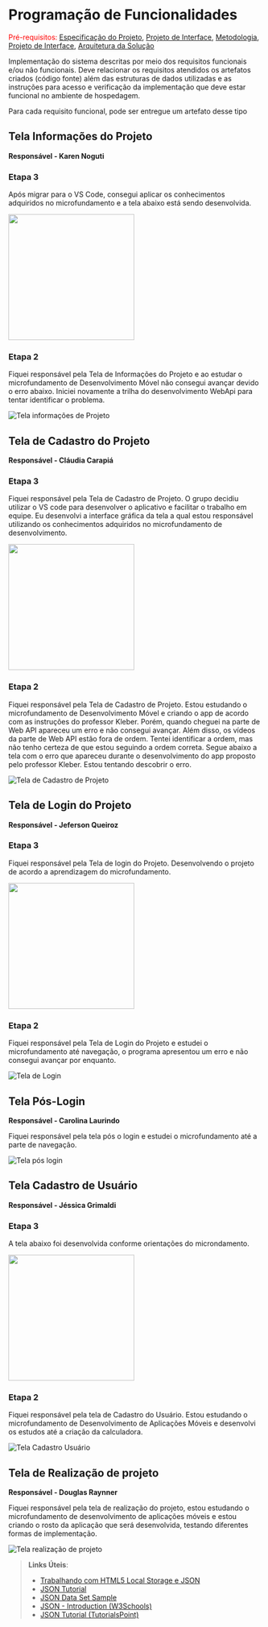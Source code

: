 # Programação de Funcionalidades

<span style="color:red">Pré-requisitos: <a href="2-Especificação do Projeto.md"> Especificação do Projeto</a></span>, <a href="3-Projeto de Interface.md"> Projeto de Interface</a>, <a href="4-Metodologia.md"> Metodologia</a>, <a href="3-Projeto de Interface.md"> Projeto de Interface</a>, <a href="5-Arquitetura da Solução.md"> Arquitetura da Solução</a>

Implementação do sistema descritas por meio dos requisitos funcionais e/ou não funcionais. Deve relacionar os requisitos atendidos os artefatos criados (código fonte) além das estruturas de dados utilizadas e as instruções para acesso e verificação da implementação que deve estar funcional no ambiente de hospedagem.

Para cada requisito funcional, pode ser entregue um artefato desse tipo

## Tela Informações do Projeto

**Responsável - Karen Noguti**
### Etapa 3

Após migrar para o VS Code, consegui aplicar os conhecimentos adquiridos no microfundamento e a tela abaixo está sendo desenvolvida. 

<img src="img/tela_inscrever.png" width= 250>

### Etapa 2
Fiquei responsável pela Tela de Informações do Projeto  e ao estudar o microfundamento de Desenvolvimento Móvel não consegui avançar devido o erro abaixo. Iniciei novamente a trilha do desenvolvimento WebApi para tentar identificar o problema.

![Tela informações de Projeto](img/Tela_Informacoes_Projeto.png)

## Tela de Cadastro do Projeto

**Responsável - Cláudia Carapiá**

### Etapa 3
Fiquei responsável pela Tela de Cadastro de Projeto. O grupo decidiu utilizar o VS code para desenvolver o aplicativo e facilitar o trabalho em equipe. Eu desenvolvi a interface gráfica da tela a qual estou responsável utilizando os conhecimentos adquiridos no microfundamento de desenvolvimento. 

<img src="img/cadastro_projeto2.png" width= 250>

### Etapa 2
Fiquei responsável pela Tela de Cadastro de Projeto. Estou estudando o microfundamento de Desenvolvimento Móvel e criando o app de acordo com as instruções do professor Kleber. Porém, quando cheguei na parte de Web API apareceu um erro e não consegui avançar. Além disso, os vídeos da parte de Web API estão fora de ordem. Tentei identificar a ordem, mas não tenho certeza de que estou seguindo a ordem correta. Segue abaixo a tela com o erro que apareceu durante o desenvolvimento do app proposto pelo professor Kleber. Estou tentando descobrir o erro. 


![Tela de Cadastro de Projeto](img/tela_erro.png)

## Tela de Login do Projeto

**Responsável - Jeferson Queiroz**

### Etapa 3
Fiquei responsável pela Tela de login do Projeto. Desenvolvendo o projeto de acordo a aprendizagem do microfundamento.

<img src="img/Tela_login.png" width= 250>

### Etapa 2
Fiquei responsável pela Tela de Login do Projeto e estudei o microfundamento até navegação, o programa apresentou um erro e não consegui avançar por enquanto.


![Tela de Login](img/tela_erro_jeferson.jpeg)


## Tela Pós-Login

**Responsável - Carolina Laurindo**

Fiquei responsável pela tela pós o login e estudei o microfundamento até a parte de navegação. 

![Tela pós login](img/tela-pos-login.jpg)

## Tela Cadastro de Usuário

**Responsável - Jéssica Grimaldi**

### Etapa 3
A tela abaixo foi desenvolvida conforme orientações do microndamento.

<img src="img/TelaCadastroUsuario.png" width= 250>

### Etapa 2
Fiquei responsável pela tela de Cadastro do Usuário. Estou estudando o microfundamento de Desenvolvimento de Aplicações Móveis e desenvolvi os estudos até a criação da calculadora.  

![Tela Cadastro Usuário](img/evolucaodeEstudosTelaCadastro.png)

## Tela de Realização de projeto

**Responsável - Douglas Raynner**

Fiquei responsável pela tela de realização do projeto, estou estudando o microfundamento de desenvolvimento de aplicações móveis e estou criando o rosto da aplicação que será desenvolvida, testando diferentes formas de implementação.

![Tela realização de projeto](img/DevTelaRealProjeto.png)




> **Links Úteis**:
>
> - [Trabalhando com HTML5 Local Storage e JSON](https://www.devmedia.com.br/trabalhando-com-html5-local-storage-e-json/29045)
> - [JSON Tutorial](https://www.w3resource.com/JSON)
> - [JSON Data Set Sample](https://opensource.adobe.com/Spry/samples/data_region/JSONDataSetSample.html)
> - [JSON - Introduction (W3Schools)](https://www.w3schools.com/js/js_json_intro.asp)
> - [JSON Tutorial (TutorialsPoint)](https://www.tutorialspoint.com/json/index.htm)
